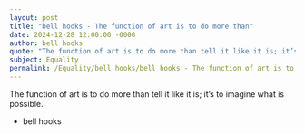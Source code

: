 ```yaml
---
layout: post
title: "bell hooks - The function of art is to do more than"
date: 2024-12-28 12:00:00 -0000
author: bell hooks
quote: "The function of art is to do more than tell it like it is; it’s to imagine what is possible."
subject: Equality
permalink: /Equality/bell hooks/bell hooks - The function of art is to do more than
---
```


The function of art is to do more than tell it like it is; it’s to imagine what is possible.

- bell hooks
